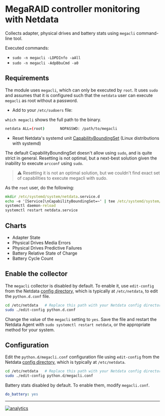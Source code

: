 <!--
title: "MegaRAID controller monitoring with Netdata"
custom_edit_url: https://github.com/netdata/netdata/edit/master/collectors/python.d.plugin/megacli/README.md
sidebar_label: "MegaRAID controllers"
-->

# MegaRAID controller monitoring with Netdata

Collects adapter, physical drives and battery stats using `megacli` command-line tool.

Executed commands:

- `sudo -n megacli -LDPDInfo -aAll`
- `sudo -n megacli -AdpBbuCmd -a0`

## Requirements

The module uses `megacli`, which can only be executed by `root`. It uses
`sudo` and assumes that it is configured such that the `netdata` user can execute `megacli` as root without a password.

- Add to your `/etc/sudoers` file:

`which megacli` shows the full path to the binary.

```bash
netdata ALL=(root)       NOPASSWD: /path/to/megacli
```

- Reset Netdata's systemd
  unit [CapabilityBoundingSet](https://www.freedesktop.org/software/systemd/man/systemd.exec.html#Capabilities) (Linux
  distributions with systemd)

The default CapabilityBoundingSet doesn't allow using `sudo`, and is quite strict in general. Resetting is not optimal, but a next-best solution given the inability to execute `arcconf` using `sudo`.

> :warning: Resetting it is not an optimal solution,
> but we couldn't find exact set of capabilities to execute megacli with sudo.

As the `root` user, do the following:

```cmd
mkdir /etc/systemd/system/netdata.service.d
echo -e '[Service]\nCapabilityBoundingSet=~' | tee /etc/systemd/system/netdata.service.d/unset-capability-bounding-set.conf
systemctl daemon-reload
systemctl restart netdata.service
```

## Charts

- Adapter State
- Physical Drives Media Errors
- Physical Drives Predictive Failures
- Battery Relative State of Charge
- Battery Cycle Count

## Enable the collector

The `megacli` collector is disabled by default. To enable it, use `edit-config` from the
Netdata [config directory](/docs/configure/nodes.md), which is typically at `/etc/netdata`, to edit the `python.d.conf`
file.

```bash
cd /etc/netdata   # Replace this path with your Netdata config directory, if different
sudo ./edit-config python.d.conf
```

Change the value of the `megacli` setting to `yes`. Save the file and restart the Netdata Agent
with `sudo systemctl restart netdata`, or the appropriate method for your system.

## Configuration

Edit the `python.d/megacli.conf` configuration file using `edit-config` from the
Netdata [config directory](/docs/configure/nodes.md), which is typically at `/etc/netdata`.

```bash
cd /etc/netdata   # Replace this path with your Netdata config directory, if different
sudo ./edit-config python.d/megacli.conf
```

Battery stats disabled by default. To enable them, modify `megacli.conf`.

```yaml
do_battery: yes
```

---

[![analytics](https://www.google-analytics.com/collect?v=1&aip=1&t=pageview&_s=1&ds=github&dr=https%3A%2F%2Fgithub.com%2Fnetdata%2Fnetdata&dl=https%3A%2F%2Fmy-netdata.io%2Fgithub%2Fcollectors%2Fpython.d.plugin%2Fmegacli%2FREADME&_u=MAC~&cid=5792dfd7-8dc4-476b-af31-da2fdb9f93d2&tid=UA-64295674-3)](<>)
